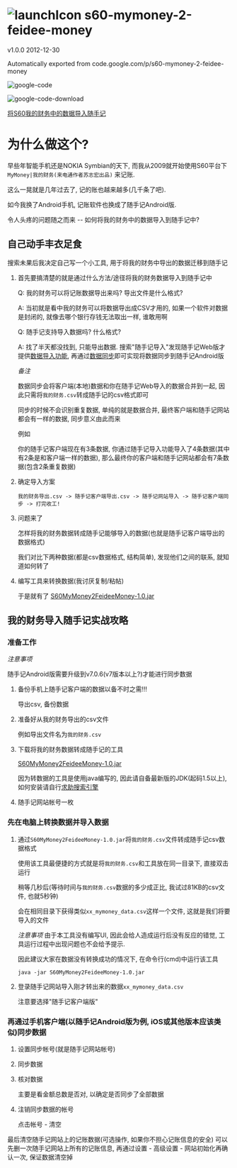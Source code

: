 # ![launchIcon](https://rawgit.com/ufologist/s60-mymoney-2-feidee-money/master/S60MyMoney2FeideeMoney/experience_images/launchIcon.png) s60-mymoney-2-feidee-money
v1.0.0 2012-12-30

Automatically exported from code.google.com/p/s60-mymoney-2-feidee-money

![google-code](https://rawgit.com/ufologist/s60-mymoney-2-feidee-money/master/google-code.png)

![google-code-download](https://rawgit.com/ufologist/s60-mymoney-2-feidee-money/master/google-code-download.png)

[将S60我的财务中的数据导入随手记](http://www.douban.com/note/255604807/)

# 为什么做这个?
早些年智能手机还是NOKIA Symbian的天下, 而我从2009就开始使用S60平台下 `MyMoney|我的财务(来电通作者苏志宏出品)` 来记账.

这么一晃就是几年过去了, 记的账也越来越多(几千条了吧).

如今我换了Android手机, 记账软件也换成了随手记Android版.

令人头疼的问题随之而来 -- 如何将我的财务中的数据导入到随手记中?

## 自己动手丰衣足食
搜索未果后我决定自己写一个小工具, 用于将我的财务中导出的数据迁移到随手记

1. 首先要搞清楚的就是通过什么方法/途径将我的财务数据导入到随手记中
   
   Q: 我的财务可以将记账数据导出来吗? 导出文件是什么格式?
   
   A: 当初就是看中我的财务可以将数据导出成CSV才用的, 如果一个软件对数据是封闭的, 就像去哪个银行存钱无法取出一样, 谁敢用啊
   
   Q: 随手记支持导入数据吗? 什么格式?
   
   A: 找了半天都没找到, 只能导出数据.
      搜索"随手记导入"发现随手记Web版才提供<a href="http://www.feidee.com/money/help/gs-2.html#step5">数据导入功能</a>, 再通过<a href="http://www.feidee.com/money/help/gs-3.html#step2">数据同步</a>即可实现将数据同步到随手记Android版
   
   *备注*
   
   数据同步会将客户端(本地)数据和你在随手记Web导入的数据合并到一起, 因此只需将`我的财务.csv`转成随手记的csv格式即可
   
   同步的时候不会识别重复数据, 单纯的就是数据合并, 最终客户端和随手记网站都会有一样的数据, 同步意义由此而来
   
   例如
   
   你的随手记客户端现在有3条数据, 你通过随手记导入功能导入了4条数据(其中有2条是和客户端一样的数据), 那么最终你的客户端和随手记网站都会有7条数据(包含2条重复数据)

2. 确定导入方案
   ```
   我的财务导出.csv -> 随手记客户端导出.csv -> 随手记网站导入 -> 随手记客户端同步 -> 打完收工!
   ```

3. 问题来了
   
   怎样将我的财务数据转成随手记能够导入的数据(也就是随手记客户端导出的数据格式)
   
   我们对比下两种数据(都是csv数据格式, 结构简单), 发现他们之间的联系, 就知道如何转了

4. 编写工具来转换数据(我讨厌复制/粘帖)
   
   于是就有了 [S60MyMoney2FeideeMoney-1.0.jar](https://github.com/ufologist/s60-mymoney-2-feidee-money/releases/download/v1.0.0/S60MyMoney2FeideeMoney-1.0.jar)


## 我的财务导入随手记实战攻略
### 准备工作
*注意事项*

随手记Android版需要升级到v7.0.6(v7版本以上?)才能进行同步数据

1. 备份手机上随手记客户端的数据以备不时之需!!!
   
   导出csv, 备份数据
2. 准备好从我的财务导出的csv文件
   
   例如导出文件名为`我的财务.csv`
3. 下载将我的财务数据转成随手记的工具
   
   [S60MyMoney2FeideeMoney-1.0.jar](https://github.com/ufologist/s60-mymoney-2-feidee-money/releases/download/v1.0.0/S60MyMoney2FeideeMoney-1.0.jar)
   
   因为转数据的工具是使用java编写的, 因此请自备最新版的JDK(起码1.5以上), 如何安装请自行[求助搜索引擎](https://www.baidu.com/s?wd=%E5%AE%89%E8%A3%85%20jdk)
4. 随手记网站帐号一枚

### 先在电脑上转换数据并导入数据
1. 通过`S60MyMoney2FeideeMoney-1.0.jar`将`我的财务.csv`文件转成随手记csv数据格式
   
   使用该工具最便捷的方式就是将`我的财务.csv`和工具放在同一目录下, 直接双击运行
   
   稍等几秒后(等待时间与`我的财务.csv`数据的多少成正比, 我试过81KB的csv文件, 也就5秒钟)
   
   会在相同目录下获得类似`xx_mymoney_data.csv`这样一个文件, 这就是我们将要导入的文件
   
   *注意事项*
   由于本工具没有编写UI, 因此会给人造成运行后没有反应的错觉, 工具运行过程中出现问题也不会给予提示.
   
   因此建议大家在数据没有转换成功的情况下, 在命令行(cmd)中运行该工具
   ```
   java -jar S60MyMoney2FeideeMoney-1.0.jar
   ```

2. 登录随手记网站导入刚才转出来的数据`xx_mymoney_data.csv`
   
   注意要选择"随手记客户端版"

### 再通过手机客户端(以随手记Android版为例, iOS或其他版本应该类似)同步数据
1. 设置同步帐号(就是随手记网站帐号)
2. 同步数据
3. 核对数据
   
   主要是看金额总数是否对, 以确定是否同步了全部数据
3. 注销同步数据的帐号
   
   点击帐号 - 清空












最后清空随手记网站上的记账数据(可选操作, 如果你不担心记账信息的安全)
可以先删一次随手记网站上所有的记账信息, 再通过设置 - 高级设置 - 网站初始化再确认一次, 保证数据清空掉